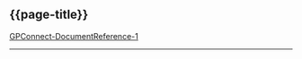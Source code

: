 ## {{page-title}}

<i class="fa fa-link"></i> [GPConnect-DocumentReference-1](https://fhir.nhs.uk/STU3/StructureDefinition/GPConnect-DocumentReference-1)

---